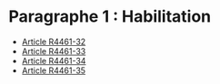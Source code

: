 # Paragraphe 1 : Habilitation &#13;
&#13;
&#13;
&#13;
&#13;


* [Article R4461-32](./LEGIARTI000023414598.md)
* [Article R4461-33](./LEGIARTI000023414600.md)
* [Article R4461-34](./LEGIARTI000023414602.md)
* [Article R4461-35](./LEGIARTI000023414604.md)
